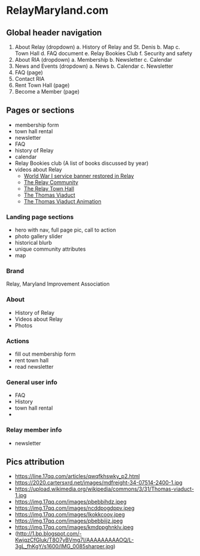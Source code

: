 # RelayMaryland.com

## Global header navigation

1. About Relay (dropdown)
   a. History of Relay and St. Denis
   b. Map
   c. Town Hall
   d. FAQ document
   e. Relay Bookies Club
   f. Security and safety
2. About RIA (dropdown)
   a. Membership
   b. Newsletter
   c. Calendar
3. News and Events (dropdown)
   a. News
   b. Calendar
   c. Newsletter
4. FAQ (page)
5. Contact RIA
6. Rent Town Hall (page)
7. Become a Member (page)

## Pages or sections

- membership form
- town hall rental
- newsletter
- FAQ
- history of Relay
- calendar
- Relay Bookies club (A list of books discussed by year)
- videos about Relay
  - [World War I service banner restored in Relay](https://www.youtube.com/watch?v=7S_g64RYziU)
  - [The Relay Community](https://www.youtube.com/watch?v=-4d6KkJX35Y)
  - [The Relay Town Hall](https://www.youtube.com/watch?v=Gx5LFxJ_JY0)
  - [The Thomas Viaduct](https://www.youtube.com/watch?v=-tCcWP3CsJE)
  - [The Thomas Viaduct Animation](https://www.youtube.com/watch?v=0HUQZMtOoHk)

### Landing page sections

- hero with nav, full page pic, call to action
- photo gallery slider
- historical blurb
- unique community attributes
- map

### Brand

Relay, Maryland
Improvement Association

### About

- History of Relay
- Videos about Relay
- Photos

### Actions

- fill out membership form
- rent town hall
- read newsletter

### General user info

- FAQ
- History
- town hall rental
-

### Relay member info

- newsletter

## Pics attribution

- https://line.17qq.com/articles/qwqfkhswky_p2.html
- https://2020.cartersxrd.net/images/mdfreight-34-07514-2400-1.jpg
- https://upload.wikimedia.org/wikipedia/commons/3/31/Thomas-viaduct-1.jpg
- https://img.17qq.com/images/pbebbihdz.jpeg
- https://img.17qq.com/images/ncddpogdppv.jpeg
- https://img.17qq.com/images/lkokkcoov.jpeg
- https://img.17qq.com/images/pbebbiijz.jpeg
- https://img.17qq.com/images/kmdppghnklv.jpeg
- (http://1.bp.blogspot.com/-KwjqzCfGIuk/T8O7yBVmg7I/AAAAAAAAAOQ/L-3gL_fhKgY/s1600/IMG_0085sharper.jpg)
